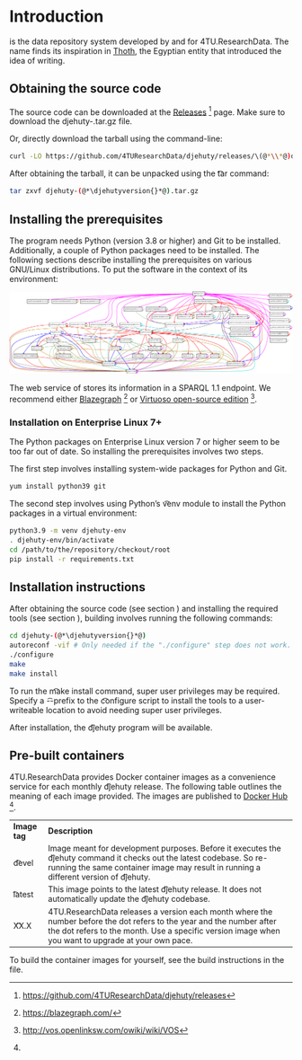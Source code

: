 # Introduction

is the data repository system developed by and for 4TU.ResearchData. The
name finds its inspiration in
[Thoth](https://en.wikipedia.org/wiki/Thoth), the Egyptian entity that
introduced the idea of writing.

## Obtaining the source code

The source code can be downloaded at the
[Releases](https://github.com/4TUResearchData/djehuty/releases) [^1]
page. Make sure to download the djehuty-.tar.gz file.

Or, directly download the tarball using the command-line:

``` bash
curl -LO https://github.com/4TUResearchData/djehuty/releases/\(@*\\*@)download/v(@*\djehutyversion{}*@)/djehuty-(@*\djehutyversion{}*@).tar.gz
```

After obtaining the tarball, it can be unpacked using the t͡ar command:

``` bash
tar zxvf djehuty-(@*\djehutyversion{}*@).tar.gz
```

## Installing the prerequisites

The program needs Python (version 3.8 or higher) and Git to be
installed. Additionally, a couple of Python packages need to be
installed. The following sections describe installing the prerequisites
on various GNU/Linux distributions. To put the software in the context
of its environment:

![Displays the complete run-time dependencies from d͡jehuty to g͡libc.](figures/reference_graph.png)



The web service of stores its information in a SPARQL 1.1 endpoint. We
recommend either [Blazegraph](https://blazegraph.com/) [^2] or [Virtuoso
open-source edition](http://vos.openlinksw.com/owiki/wiki/VOS) [^3].

### Installation on Enterprise Linux 7+

The Python packages on Enterprise Linux version 7 or higher seem to be
too far out of date. So installing the prerequisites involves two steps.

The first step involves installing system-wide packages for Python and
Git.

``` bash
yum install python39 git
```

The second step involves using Python’s v͡env module to install the
Python packages in a virtual environment:

``` bash
python3.9 -m venv djehuty-env
. djehuty-env/bin/activate
cd /path/to/the/repository/checkout/root
pip install -r requirements.txt
```

## Installation instructions

After obtaining the source code (see section ) and installing the
required tools (see section ), building involves running the following
commands:

``` bash
cd djehuty-(@*\djehutyversion{}*@)
autoreconf -vif # Only needed if the "./configure" step does not work.
./configure
make
make install
```

To run the m͡ake install command, super user privileges may be required.
Specify a -͡-prefix to the c͡onfigure script to install the tools to a
user-writeable location to avoid needing super user privileges.

After installation, the d͡jehuty program will be available.

## Pre-built containers

4TU.ResearchData provides Docker container images as a convenience
service for each monthly d͡jehuty release. The following table outlines
the meaning of each image provided. The images are published to [Docker
Hub](https://hub.docker.com/r/4turesearchdata/djehuty) [^4].

|               |                                                                                                                                                                                                                             |
|:--------------|:----------------------------------------------------------------------------------------------------------------------------------------------------------------------------------------------------------------------------|
| **Image tag** | **Description**                                                                                                                                                                                                             |
| d͡evel         | Image meant for development purposes. Before it executes the d͡jehuty command it checks out the latest codebase. So re-running the same container image may result in running a different version of d͡jehuty.                |
| l͡atest        | This image points to the latest d͡jehuty release. It does not automatically update the d͡jehuty codebase.                                                                                                                     |
| X͡X.X          | 4TU.ResearchData releases a version each month where the number before the dot refers to the year and the number after the dot refers to the month. Use a specific version image when you want to upgrade at your own pace. |

To build the container images for yourself, see the build instructions
in the file.

[^1]: <https://github.com/4TUResearchData/djehuty/releases>

[^2]: https://blazegraph.com/

[^3]: http://vos.openlinksw.com/owiki/wiki/VOS

[^4]:
